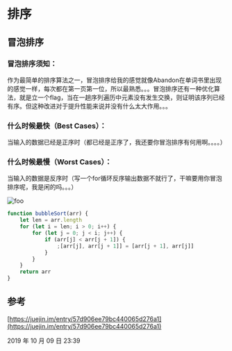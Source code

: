 # 排序

## 冒泡排序

### 冒泡排序须知：

作为最简单的排序算法之一，冒泡排序给我的感觉就像Abandon在单词书里出现的感觉一样，每次都在第一页第一位，所以最熟悉。。。冒泡排序还有一种优化算法，就是立一个flag，当在一趟序列遍历中元素没有发生交换，则证明该序列已经有序。但这种改进对于提升性能来说并没有什么太大作用。。。

### 什么时候最快（Best Cases）：
当输入的数据已经是正序时（都已经是正序了，我还要你冒泡排序有何用啊。。。。）

### 什么时候最慢（Worst Cases）：
当输入的数据是反序时（写一个for循环反序输出数据不就行了，干嘛要用你冒泡排序呢，我是闲的吗。。。）

<img :src="$withBase('/images/JavaScript/base/sort-01')" alt="foo">

```js
function bubbleSort(arr) {
	let len = arr.length
	for (let i = len; i > 0; i++) {
		for (let j = 0; j < i; j++) {
			if (arr[j] < arr[j + 1]) {
				;[arr[j], arr[j + 1]] = [arr[j + 1], arr[j]]
			}
		}
	}
	return arr
}
```

## 参考

[https://juejin.im/entry/57d906ee79bc440065d276a1](https://juejin.im/entry/57d906ee79bc440065d276a1)

<ClientOnly>
<article-info weather="qing" mood="en">2019 年 10 月 09 日 23:39</article-info>
</ClientOnly>
